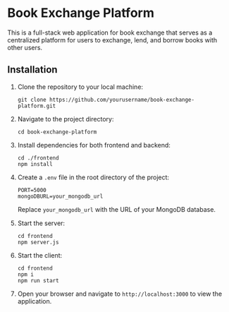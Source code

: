 # Book Exchange Platform

This is a full-stack web application for book exchange that serves as a centralized platform for users to exchange, lend, and borrow books with other users.

## Installation
1. Clone the repository to your local machine:
    ```
    git clone https://github.com/yourusername/book-exchange-platform.git
    ```

2. Navigate to the project directory:
    ```
    cd book-exchange-platform
    ```

3. Install dependencies for both frontend and backend:
    ```
    cd ./frontend
    npm install
    ```

4. Create a `.env` file in the root directory of the project:

    ```
    PORT=5000
    mongoDBURL=your_mongodb_url
    ```

    Replace `your_mongodb_url` with the URL of your MongoDB database.

5. Start the server:
    ```
    cd frontend
    npm server.js
    ```

6. Start the client:
    ```
    cd frontend
    npm i
    npm run start
    ```

7. Open your browser and navigate to `http://localhost:3000` to view the application.

